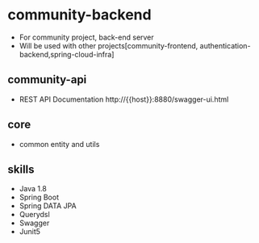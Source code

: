 # community-backend
* For community project, back-end server
* Will be used with other projects[community-frontend, authentication-backend,spring-cloud-infra]

## community-api
* REST API Documentation
http://{{host}}:8880/swagger-ui.html

## core
* common entity and utils

## skills
* Java 1.8
* Spring Boot
* Spring DATA JPA
* Querydsl
* Swagger
* Junit5
